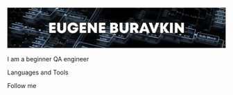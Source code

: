![Header](https://github.com/EugeneHero/eugenehero/blob/main/assets/head.png)

I am a beginner QA engineer

Languages and Tools

Follow me
